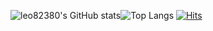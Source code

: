 ![leo82380's GitHub stats](https://github-readme-stats.vercel.app/api?username=leo82380)![Top Langs](https://github-readme-stats.vercel.app/api/top-langs/?username=leo82380&layout=compact)
[![Hits](https://hits.seeyoufarm.com/api/count/incr/badge.svg?url=https%3A%2F%2Fgithub.com%2Fc3nb&count_bg=%2379C83D&title_bg=%23555555&icon=&icon_color=%23E7E7E7&title=hits&edge_flat=false)](https://github.com/leo82380)
